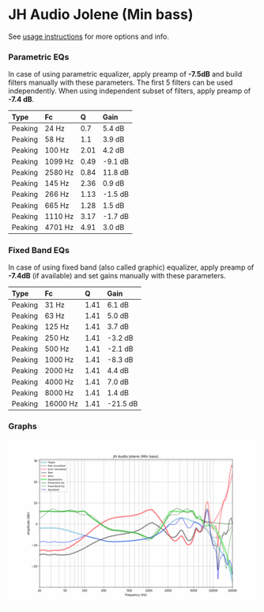 # JH Audio Jolene (Min bass)
See [usage instructions](https://github.com/jaakkopasanen/AutoEq#usage) for more options and info.

### Parametric EQs
In case of using parametric equalizer, apply preamp of **-7.5dB** and build filters manually
with these parameters. The first 5 filters can be used independently.
When using independent subset of filters, apply preamp of **-7.4 dB**.

| Type    | Fc      |    Q | Gain    |
|:--------|:--------|:-----|:--------|
| Peaking | 24 Hz   | 0.7  | 5.4 dB  |
| Peaking | 58 Hz   | 1.1  | 3.9 dB  |
| Peaking | 100 Hz  | 2.01 | 4.2 dB  |
| Peaking | 1099 Hz | 0.49 | -9.1 dB |
| Peaking | 2580 Hz | 0.84 | 11.8 dB |
| Peaking | 145 Hz  | 2.36 | 0.9 dB  |
| Peaking | 266 Hz  | 1.13 | -1.5 dB |
| Peaking | 665 Hz  | 1.28 | 1.5 dB  |
| Peaking | 1110 Hz | 3.17 | -1.7 dB |
| Peaking | 4701 Hz | 4.91 | 3.0 dB  |

### Fixed Band EQs
In case of using fixed band (also called graphic) equalizer, apply preamp of **-7.4dB**
(if available) and set gains manually with these parameters.

| Type    | Fc       |    Q | Gain     |
|:--------|:---------|:-----|:---------|
| Peaking | 31 Hz    | 1.41 | 6.1 dB   |
| Peaking | 63 Hz    | 1.41 | 5.0 dB   |
| Peaking | 125 Hz   | 1.41 | 3.7 dB   |
| Peaking | 250 Hz   | 1.41 | -3.2 dB  |
| Peaking | 500 Hz   | 1.41 | -2.1 dB  |
| Peaking | 1000 Hz  | 1.41 | -8.3 dB  |
| Peaking | 2000 Hz  | 1.41 | 4.4 dB   |
| Peaking | 4000 Hz  | 1.41 | 7.0 dB   |
| Peaking | 8000 Hz  | 1.41 | 1.4 dB   |
| Peaking | 16000 Hz | 1.41 | -21.5 dB |

### Graphs
![](./JH%20Audio%20Jolene%20(Min%20bass).png)